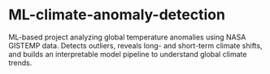 # ML-climate-anomaly-detection
ML-based project analyzing global temperature anomalies using NASA GISTEMP data. Detects outliers, reveals long- and short-term climate shifts, and builds an interpretable model pipeline to understand global climate trends.
